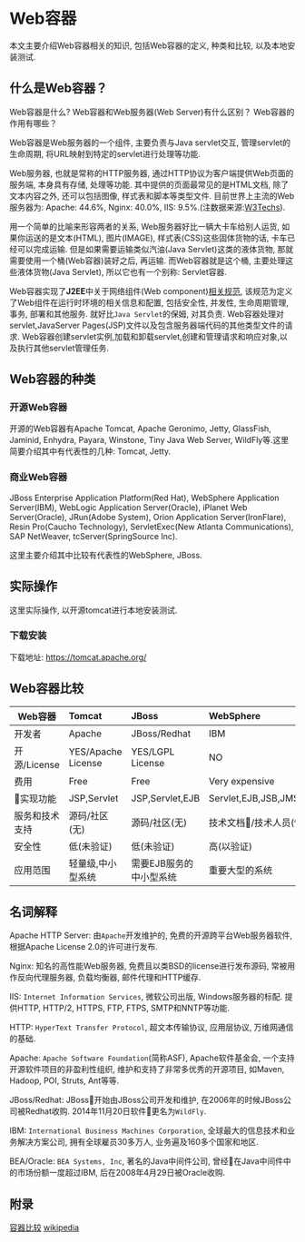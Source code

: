 # Web容器
本文主要介绍Web容器相关的知识, 包括Web容器的定义, 种类和比较, 以及本地安装测试.

## 什么是Web容器？
Web容器是什么? Web容器和Web服务器(Web Server)有什么区别？ Web容器的作用有哪些？

Web容器是Web服务器的一个组件, 主要负责与Java servlet交互, 管理servlet的生命周期, 将URL映射到特定的servlet进行处理等功能. 

Web服务器, 也就是常称的HTTP服务器, 通过HTTP协议为客户端提供Web页面的服务端, 本身具有存储, 处理等功能. 其中提供的页面最常见的是HTML文档, 除了文本内容之外, 还可以包括图像, 样式表和脚本等类型文件. 目前世界上主流的Web服务器为: Apache: 44.6%, Nginx: 40.0%, IIS: 9.5%.(注数据来源:[W3Techs](https://w3techs.com/technologies/overview/web_server/all)).

用一个简单的比喻来形容两者的关系, Web服务器好比一辆大卡车给别人运货, 如果你运送的是文本(HTML), 图片(IMAGE), 样式表(CSS)这些固体货物的话, 卡车已经可以完成运输. 但是如果需要运输类似汽油(Java Servlet)这类的液体货物, 那就需要使用一个桶(Web容器)装好之后, 再运输. 而Web容器就是这个桶, 主要处理这些液体货物(Java Servlet), 所以它也有一个别称: Servlet容器.

Web容器实现了**J2EE**中关于网络组件(Web component)[相关规范](https://en.wikipedia.org/wiki/Java_servlet), 该规范为定义了Web组件在运行时环境的相关信息和配置, 包括安全性, 并发性, 生命周期管理, 事务, 部署和其他服务. 就好比`Java Servlet`的保姆, 对其负责. Web容器处理对servlet,JavaServer Pages(JSP)文件以及包含服务器端代码的其他类型文件的请求. Web容器创建servlet实例,加载和卸载servlet,创建和管理请求和响应对象,以及执行其他servlet管理任务.

## Web容器的种类
### 开源Web容器
开源的Web容器有Apache Tomcat, Apache Geronimo, Jetty, GlassFish, Jaminid, Enhydra, Payara, Winstone, Tiny Java Web Server, WildFly等.这里简要介绍其中有代表性的几种: Tomcat, Jetty.

### 商业Web容器
JBoss Enterprise Application Platform(Red Hat), WebSphere Application Server(IBM), WebLogic Application Server(Oracle), iPlanet Web Server(Oracle), JRun(Adobe System), Orion Application Server(IronFlare), Resin Pro(Caucho Technology), ServletExec(New Atlanta Communications), SAP NetWeaver, tcServer(SpringSource Inc).

这里主要介绍其中比较有代表性的WebSphere, JBoss.

## 实际操作
这里实际操作, 以开源tomcat进行本地安装测试.

### 下载安装
下载地址: https://tomcat.apache.org/

## Web容器比较

| Web容器        | Tomcat        | JBoss     | WebSphere | WebLogic |
| --------      | :-----        | :---- | :-- | :-- |
| 开发者         | Apache        | JBoss/Redhat | IBM | BEA/Oracle
| 开源/License   | YES/Apache License | YES/LGPL License  | NO | NO |
| 费用  | Free | Free | Very expensive | expensive |
| 实现功能  | JSP,Servlet | JSP,Servlet,EJB | Servlet,EJB,JSB,JMS,JDBC,XML,WML(ALL) | Servlet,EJB,JSB,JMS,JDBC,XML,WML(ALL)|
| 服务和技术支持 | 源码/社区(无) | 源码/社区(无) | 技术文档/技术人员(快速/收费) | 技术文档/技术人员(快速/收费) |
|安全性 | 低(未验证) | 低(未验证) | 高(以验证) | 高(重要大型的系统) |
|应用范围 | 轻量级,中小型系统 | 需要EJB服务的中小型系统 | 重要大型的系统 | 重要大型的系统 |



## 名词解释
Apache HTTP Server: 由`Apache`开发维护的, 免费的开源跨平台Web服务器软件, 根据Apache License 2.0的许可进行发布.

Nginx: 知名的高性能Web服务器, 免费且以类BSD的license进行发布源码, 常被用作反向代理服务器, 负载均衡器, 邮件代理和HTTP缓存.

IIS: `Internet Information Services`, 微软公司出版, Windows服务器的标配. 提供HTTP, HTTP/2, HTTPS, FTP, FTPS, SMTP和NNTP等功能.

HTTP: `HyperText Transfer Protocol`, 超文本传输协议, 应用层协议, 万维网通信的基础.

Apache: `Apache Software Foundation`(简称ASF), Apache软件基金会, 一个支持开源软件项目的非盈利性组织, 维护和支持了非常多优秀的开源项目, 如Maven, Hadoop, POI, Struts, Ant等等.

JBoss/Redhat: JBoss开始由JBoss公司开发和维护, 在2006年的时候JBoss公司被Redhat收购. 2014年11月20日软件更名为`WildFly`.

IBM: `International Business Machines Corporation`, 全球最大的信息技术和业务解决方案公司, 拥有全球雇员30多万人, 业务遍及160多个国家和地区.

BEA/Oracle: `BEA Systems, Inc`, 著名的Java中间件公司, 曾经在Java中间件中的市场份额一度超过IBM, 后在2008年4月29日被Oracle收购.



## 附录
[容器比较](http://www.cnblogs.com/kaleidoscope/p/9668646.html)
[wikipedia](https://en.wikipedia.org/wiki/Web_container)
